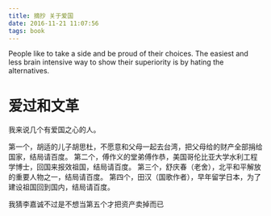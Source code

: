 ```yaml
---
title: 摘抄 关于爱国
date: 2016-11-21 11:07:56
tags: book
---
```


People like to take a side and be proud of their choices. The easiest and less brain intensive way to show their superiority is by hating the alternatives.

# 爱过和文革

我来说几个有爱国之心的人。

第一个，胡适的儿子胡思杜，不愿意和父母一起去台湾，把父母给的财产全部捐给国家，结局请百度。
第二个，傅作义的堂弟傅作恭，美国哥伦比亚大学水利工程学博士，回国来报效祖国，结局请百度。
第三个，舒庆春（老舍），北平和平解放的重要人物之一，结局请百度。
第四个，田汉（国歌作者），早年留学日本，为了建设祖国回到国内，结局请百度。

我猜李嘉诚不过是不想当第五个才把资产卖掉而已
